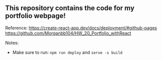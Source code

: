 ## This repository contains the code for my portfolio webpage!

Reference:
https://create-react-app.dev/docs/deployment/#github-pages
https://github.com/Morganbb104/HW_20_Portfolio_withReact

Notes:
- Make sure to run: ```npm run deploy``` and ```serve -s build```
